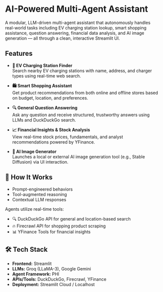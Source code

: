 # AI-Powered Multi-Agent Assistant

A modular, LLM-driven multi-agent assistant that autonomously handles real-world tasks including EV charging station lookup, smart shopping assistance, question answering, financial data analysis, and AI image generation — all through a clean, interactive Streamlit UI.

##  Features

- **🔌 EV Charging Station Finder**  
  Search nearby EV charging stations with name, address, and charger types using real-time web search.

- **🛍️ Smart Shopping Assistant**  
  Get product recommendations from both online and offline stores based on budget, location, and preferences.

- **🔍 General Question Answering**  
  Ask any question and receive structured, trustworthy answers using LLMs and DuckDuckGo search.

- **📈 Financial Insights & Stock Analysis**  
  View real-time stock prices, fundamentals, and analyst recommendations powered by YFinance.

- **🎨 AI Image Generator**  
  Launches a local or external AI image generation tool (e.g., Stable Diffusion) via UI interaction.

## 🧠 How It Works

- Prompt-engineered behaviors
- Tool-augmented reasoning
- Contextual LLM responses

Agents utilize real-time tools:
- 🔍 DuckDuckGo API for general and location-based search
- 🔥 Firecrawl API for shopping product scraping
- 📊 YFinance Tools for financial insights

## 🛠️ Tech Stack

- **Frontend:** Streamlit
- **LLMs:** Groq (LLaMA-3), Google Gemini
- **Agent Framework:** PHI
- **APIs/Tools:** DuckDuckGo, Firecrawl, YFinance
- **Deployment:** Streamlit Cloud / Localhost
